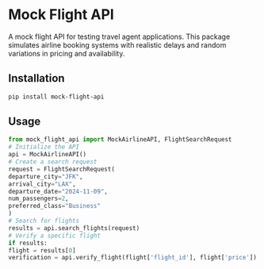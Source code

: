 # Mock Flight API

A mock flight API for testing travel agent applications. This package simulates airline booking systems with realistic delays and random variations in pricing and availability.

## Installation

```bash
pip install mock-flight-api
```

## Usage

```python
from mock_flight_api import MockAirlineAPI, FlightSearchRequest
# Initialize the API
api = MockAirlineAPI()
# Create a search request
request = FlightSearchRequest(
departure_city="JFK",
arrival_city="LAX",
departure_date="2024-11-09",
num_passengers=2,
preferred_class="Business"
)
# Search for flights
results = api.search_flights(request)
# Verify a specific flight
if results:
flight = results[0]
verification = api.verify_flight(flight['flight_id'], flight['price'])
```

